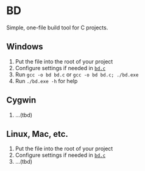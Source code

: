 # BD
Simple, one-file build tool for C projects.

## Windows
1. Put the file into the root of your project
2. Configure settings if needed in [`bd.c`](src/bd.c)
3. Run `gcc -o bd bd.c` or `gcc -o bd bd.c; ./bd.exe`
4. Run `./bd.exe -h` for help

## Cygwin
1. ...(tbd)

## Linux, Mac, etc.
1. Put the file into the root of your project
2. Configure settings if needed in [`bd.c`](src/bd.c)
3. ...(tbd)